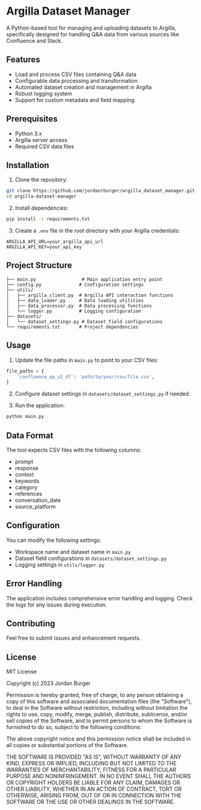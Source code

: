 # Argilla Dataset Manager

A Python-based tool for managing and uploading datasets to Argilla, specifically designed for handling Q&A data from various sources like Confluence and Slack.

## Features

- Load and process CSV files containing Q&A data
- Configurable data processing and transformation
- Automated dataset creation and management in Argilla
- Robust logging system
- Support for custom metadata and field mapping

## Prerequisites

- Python 3.x
- Argilla server access
- Required CSV data files

## Installation

1. Clone the repository:
```bash
git clone https://github.com/jordanrburger/argilla_dataset_manager.git
cd argilla-dataset-manager
```

2. Install dependencies:
```bash
pip install -r requirements.txt
```

3. Create a `.env` file in the root directory with your Argilla credentials:
```env
ARGILLA_API_URL=your_argilla_api_url
ARGILLA_API_KEY=your_api_key
```

## Project Structure

```
├── main.py                 # Main application entry point
├── config.py              # Configuration settings
├── utils/
│   ├── argilla_client.py  # Argilla API interaction functions
│   ├── data_loader.py     # Data loading utilities
│   ├── data_processor.py  # Data processing functions
│   └── logger.py          # Logging configuration
├── datasets/
│   └── dataset_settings.py # Dataset field configurations
└── requirements.txt       # Project dependencies
```

## Usage

1. Update the file paths in `main.py` to point to your CSV files:
```python
file_paths = {
    'confluence_qa_v2_df': 'path/to/your/csv/file.csv',
}
```

2. Configure dataset settings in `datasets/dataset_settings.py` if needed.

3. Run the application:
```bash
python main.py
```

## Data Format

The tool expects CSV files with the following columns:
- prompt
- response
- context
- keywords
- category
- references
- conversation_date
- source_platform

## Configuration

You can modify the following settings:
- Workspace name and dataset name in `main.py`
- Dataset field configurations in `datasets/dataset_settings.py`
- Logging settings in `utils/logger.py`

## Error Handling

The application includes comprehensive error handling and logging. Check the logs for any issues during execution.

## Contributing

Feel free to submit issues and enhancement requests.

## License

MIT License

Copyright (c) 2023 Jordan Burger

Permission is hereby granted, free of charge, to any person obtaining a copy
of this software and associated documentation files (the "Software"), to deal
in the Software without restriction, including without limitation the rights
to use, copy, modify, merge, publish, distribute, sublicense, and/or sell
copies of the Software, and to permit persons to whom the Software is
furnished to do so, subject to the following conditions:

The above copyright notice and this permission notice shall be included in all
copies or substantial portions of the Software.

THE SOFTWARE IS PROVIDED "AS IS", WITHOUT WARRANTY OF ANY KIND, EXPRESS OR
IMPLIED, INCLUDING BUT NOT LIMITED TO THE WARRANTIES OF MERCHANTABILITY,
FITNESS FOR A PARTICULAR PURPOSE AND NONINFRINGEMENT. IN NO EVENT SHALL THE
AUTHORS OR COPYRIGHT HOLDERS BE LIABLE FOR ANY CLAIM, DAMAGES OR OTHER
LIABILITY, WHETHER IN AN ACTION OF CONTRACT, TORT OR OTHERWISE, ARISING FROM,
OUT OF OR IN CONNECTION WITH THE SOFTWARE OR THE USE OR OTHER DEALINGS IN THE
SOFTWARE.
